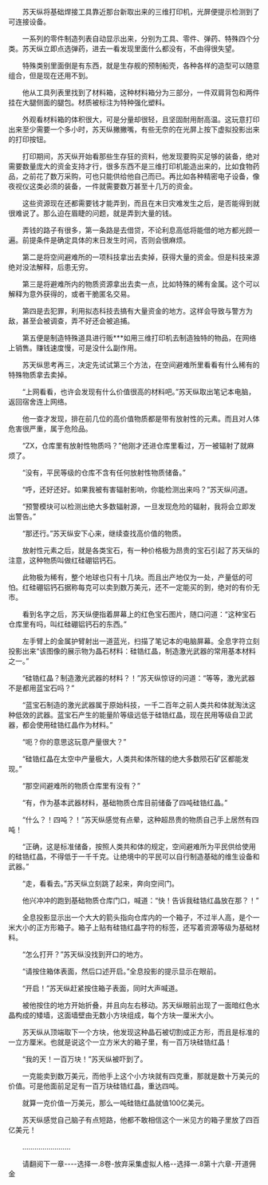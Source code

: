 <div class="read-content j_readContent" id="">
                <p>　　苏天纵将基础焊接工具靠近那台新取出来的三维打印机，光屏便提示检测到了可连接设备。<p>　　一系列的零件制造列表自动显示出来，分别为工具、零件、弹药、特殊四个分类。苏天纵立即点选弹药，进去一看发现里面什么都没有，不由得很失望。<p>　　特殊类别里面倒是有东西，就是生存舰的预制船壳，各种各样的造型可以随意组合，但是现在还用不到。<p>　　他从工具列表里找到了材料箱，这种材料箱分为三部分，一件双肩背包和两件挂在大腿侧面的腿包。材质被标注为特种强化塑料。<p>　　外观看材料箱的体积很大，可是分量却很轻，且坚固耐用耐高温。这玩意打印出来至少需要一个多小时，苏天纵撇撇嘴，有些无奈的在光屏上按下虚拟投影出来的打印按钮。<p>　　打印期间，苏天纵开始看那些生存狂的资料，他发现要购买足够的装备，绝对需要数量庞大的资金支持才行，很多东西不是三维打印机能造出来的，比如食物药品，之前花了数万采购，可也只能供给他自己而已。再比如各种精密电子设备，像夜视仪这类必须的装备，一件就需要数万甚至十几万的资金。<p>　　这些资源现在还都需要钱才能弄到，而且在末日灾难发生之后，是否能得到就很难说了。那么迫在眉睫的问题，就是弄到大量的钱。<p>　　弄钱的路子有很多，第一条路是去借贷，不论利息高低将能借的地方都光顾一遍。前提条件是确定具体的末日发生时间，否则会很麻烦。<p>　　第二是将空间避难所的一项科技拿出去卖掉，获得大量的资金。但是科技来源绝对没法解释，后患无穷。<p>　　第三是将避难所内的物质资源拿出去卖一点，比如特殊的稀有金属。这个可以解释为意外获得的，或者干脆匿名交易。<p>　　第四是去犯罪，利用拟态科技去搞有大量资金的地方。这样会导致与警方为敌，甚至会被调查，弄不好还会被追捕。<p>　　第五便是制造特殊道具进行贩***如用三维打印机去制造独特的物品，在网络上销售。赚钱速度慢，可是没什么副作用。<p>　　苏天纵思考再三，决定先试试第三个方法，在空间避难所里看看有什么稀有的特殊物质拿去卖掉。<p>　　“上网看看，也许会发现有什么价值很高的材料吧。”苏天纵取出笔记本电脑，返回宿舍连上网络。<p>　　他一查才发现，排在前几位的高价值物质都是带有放射性的元素。而且对人体危害很严重，属于危险品。<p>　　“ZX，仓库里有放射性物质吗？”他刚才还进仓库里看过，万一被辐射了就麻烦了。<p>　　“没有，平民等级的仓库不含有任何放射性物质储备。”<p>　　“呼，还好还好。如果我被有害辐射影响，你能检测出来吗？”苏天纵问道。<p>　　“预警模块可以检测出绝大多数辐射源，一旦发现危险的辐射，我将会立即发出警告。”<p>　　“那还行。”苏天纵安下心来，继续查找高价值的物质。<p>　　放射性元素之后，就是各类宝石，有一种价格极为昂贵的宝石引起了苏天纵的注意，这种物质叫做红硅硼铝钙石。<p>　　此物极为稀有，整个地球也只有十几块。而且出产地仅为一处，产量低的可怕。红硅硼铝钙石据称每克可以卖到数万美元，还不一定能买的到，绝对的有价无市。<p>　　看到名字之后，苏天纵便指着屏幕上的红色宝石图片，随口问道：“这种宝石仓库里有吗，叫红硅硼铝钙石的东西。”<p>　　左手臂上的金属护臂射出一道蓝光，扫描了笔记本的电脑屏幕。全息字符立刻投影出来“该图像的展示物为晶石材料：硅锆红晶，制造激光武器的常用基本材料之一。”<p>　　“硅锆红晶？制造激光武器的材料？！”苏天纵惊讶的问道：“等等，激光武器不是都用蓝宝石吗？”<p>　　“蓝宝石制造的激光武器属于原始科技，一千二百年之前人类共和体就淘汰这种低效的武器。蓝宝石产生的能量阶等级远低于硅锆红晶，现在民用等级自卫武器，都会使用硅锆红晶作为材料。”<p>　　“呃？你的意思这玩意产量很大？”<p>　　“硅锆红晶在太空中产量极大，人类共和体所辖的绝大多数陨石矿区都能发现。”<p>　　“那空间避难所的物质仓库里有没有？”<p>　　“有，作为基本武器材料，基础物质仓库目前储备了四吨硅锆红晶。”<p>　　“什么？！四吨？！”苏天纵感觉有点晕，这种超昂贵的物质自己手上居然有四吨！<p>　　“正确，这是标准储备，按照人类共和体的规定，空间避难所为平民供给使用的硅锆红晶，不得低于一千千克。让绝境中的平民可以自行制造基础的维生设备和武器。”<p>　　“走，看看去。”苏天纵立刻跳了起来，奔向空间门。<p>　　他兴冲冲的跑到基础物质仓库门口，喊道：“快！告诉我硅锆红晶放在那？！”<p>　　全息投影显示出一个大大的箭头指向仓库内的一个箱子，不过半人高，是个一米大小的正方形箱子。箱子上贴有硅锆红晶字符的标签，还写着资源等级为基础材料。<p>　　“怎么打开？”苏天纵没找到开口的地方。<p>　　“请按住箱体表面，然后口述开启。”全息投影的提示显示在眼前。<p>　　“开启！”苏天纵赶紧按住箱子表面，同时大声喊道。<p>　　被他按住的地方开始折叠，并且向左右移动。苏天纵眼前出现了一面暗红色水晶构成的矮墙，这面墙壁由无数小方块组成，每个方块一厘米大小。<p>　　苏天纵从顶端取下一个方块，他发现这种晶石被切割成正方形，而且是标准的一立方厘米。也就是说这个一立方米大的箱子里，有一百万块硅锆红晶！<p>　　“我的天！一百万块！”苏天纵被吓到了。<p>　　一克能卖到数万美元，而他手上这个小方块就有四克重，那就是数十万美元的价值。可是他面前足足有一百万块硅锆红晶，重达四吨。<p>　　就算一克价值一万美元，那么一吨硅锆红晶就值100亿美元。<p>　　苏天纵感觉自己脑子有点短路，他都不敢相信这个一米见方的箱子里放了四百亿美元！<p>　　……………………<p>　　请翻阅下一章----选择一.8卷-放弃采集虚拟人格--选择一.8第十六章-开道佣金<p> 
            </div>